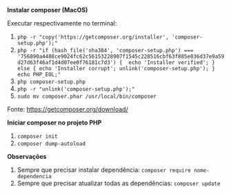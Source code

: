 **Instalar composer (MacOS)**


Executar respectivamente no terminal:

1. `php -r "copy('https://getcomposer.org/installer', 'composer-setup.php');"`
2. `php -r "if (hash_file('sha384', 'composer-setup.php') === '756890a4488ce9024fc62c56153228907f1545c228516cbf63f885e036d37e9a59d27d63f46af1d4d07ee0f76181c7d3') {  echo 'Installer verified'; } else { echo 'Installer corrupt'; unlink('composer-setup.php'); } echo PHP_EOL;"`
3. `php composer-setup.php`
4. `php -r "unlink('composer-setup.php');"`
5. `sudo mv composer.phar /usr/local/bin/composer`
   
Fonte: https://getcomposer.org/download/
  
   
**Iniciar composer no projeto PHP**

1. `composer init`
2. `composer dump-autoload`
    
   
**Observaçōes**

1. Sempre que precisar instalar dependência: `composer require nome-dependencia`
2. Sempre que precisar atualizar todas as dependências: `composer update`
